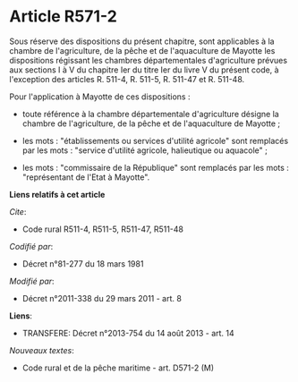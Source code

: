 # Article R571-2

Sous réserve des dispositions du présent chapitre, sont applicables à la chambre de l'agriculture, de la pêche et de
l'aquaculture de Mayotte les dispositions régissant les chambres départementales d'agriculture prévues aux sections I à V du
chapitre Ier du titre Ier du livre V du présent code, à l'exception des articles R. 511-4, R. 511-5, R. 511-47 et R. 511-48.

Pour l'application à Mayotte de ces dispositions :

- toute référence à la chambre départementale d'agriculture désigne la chambre de l'agriculture, de la pêche et de
l'aquaculture de Mayotte ;

- les mots : "établissements ou services d'utilité agricole" sont remplacés par les mots : "service d'utilité agricole,
halieutique ou aquacole" ;

- les mots : "commissaire de la République" sont remplacés par les mots : "représentant de l'Etat à Mayotte".

**Liens relatifs à cet article**

_Cite_:

  - Code rural R511-4, R511-5, R511-47, R511-48

_Codifié par_:

  - Décret n°81-277 du 18 mars 1981

_Modifié par_:

  - Décret n°2011-338 du 29 mars 2011 - art. 8

**Liens**:

  - TRANSFERE: Décret n°2013-754 du 14 août 2013 - art. 14

_Nouveaux textes_:

  - Code rural et de la pêche maritime - art. D571-2 (M)
